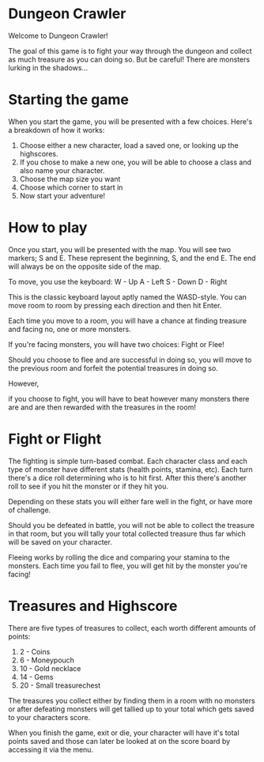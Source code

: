 Dungeon Crawler
===============

Welcome to Dungeon Crawler!

The goal of this game is to fight your way through the dungeon and
collect as much treasure as you can doing so. But be careful! There
are monsters lurking in the shadows...



Starting the game
=================

When you start the game, you will be presented with a few choices.
Here's a breakdown of how it works:

1. Choose either a new character, load a saved one, or looking up
   the highscores.
2. If you chose to make a new one, you will be able to choose a
   class and also name your character.
3. Choose the map size you want
4. Choose which corner to start in
5. Now start your adventure!


How to play
===========

Once you start, you will be presented with the map. You will see
two markers; S and E. These represent the beginning, S, and the end
E. The end will always be on the opposite side of the map.

To move, you use the keyboard:
W - Up
A - Left
S - Down
D - Right

This is the classic keyboard layout aptly named the WASD-style.
You can move room to room by pressing each direction and then hit
Enter.

Each time you move to a room, you will have a chance at finding 
treasure and facing no, one or more monsters.

If you're facing monsters, you will have two choices: Fight or 
Flee!

Should you choose to flee and are successful in doing so, you will
move to the previous room and forfeit the potential treasures in
doing so.

However,

if you choose to fight, you will have to beat however many monsters
there are and are then rewarded with the treasures in the room!


Fight or Flight
===============

The fighting is simple turn-based combat. Each character class and
each type of monster have different stats (health points, stamina, etc).
Each turn there's a dice roll determining who is to hit first. After this
there's another roll to see if you hit the monster or if they hit you.

Depending on these stats you will either fare well in the fight, or
have more of challenge.

Should you be defeated in battle, you will not be able to collect the
treasure in that room, but you will tally your total collected treasure
thus far which will be saved on your character.

Fleeing works by rolling the dice and comparing your stamina to the
monsters. Each time you fail to flee, you will get hit by the monster
you're facing!


Treasures and Highscore
=======================

There are five types of treasures to collect, each worth different 
amounts of points:

1.  2 - Coins
2.  6 - Moneypouch
3. 10 - Gold necklace
4. 14 - Gems
5. 20 - Small treasurechest

The treasures you collect either by finding them in a room with no
monsters or after defeating monsters will get tallied up to your total
which gets saved to your characters score.

When you finish the game, exit or die, your character will have it's 
total points saved and those can later be looked at on the score board
by accessing it via the menu.